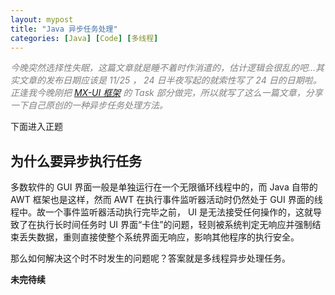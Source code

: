 ```yaml
---
layout: mypost
title: "Java 异步任务处理"
categories: [Java] [Code] [多线程]
---
```

*<font color="grey">
今晚突然选择性失眠，这篇文章就是睡不着时作消遣的，估计逻辑会很乱的吧...其实文章的发布日期应该是 11/25 ， 24 日半夜写起的就索性写了 24 日的日期啦。<br />
正逢我今晚刚把 [MX-UI 框架](https://maxelblack.github.io/mxui) 的 Task 部分做完，所以就写了这么一篇文章，分享一下自己原创的一种异步任务处理方法。
</font>*

下面进入正题

## 为什么要异步执行任务

多数软件的 GUI 界面一般是单独运行在一个无限循环线程中的，而 Java 自带的 AWT 框架也是这样，然而 AWT 在执行事件监听器活动时仍然处于 GUI 界面的线程中。故一个事件监听器活动执行完毕之前， UI 是无法接受任何操作的，这就导致了在执行长时间任务时 UI 界面“卡住”的问题，轻则被系统判定无响应并强制结束丢失数据，重则直接使整个系统界面无响应，影响其他程序的执行安全。

那么如何解决这个时不时发生的问题呢？答案就是多线程异步处理任务。

**未完待续**
